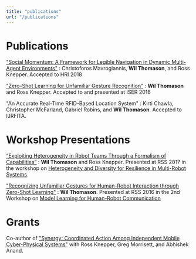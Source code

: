 ```yaml
---
title: "publications"
url: "/publications"
---
```


# Publications

["Social Momentum: A Framework for Legible Navigation in Dynamic Multi-Agent Environments"](http://www.cmavrogiannis.com/docs/mavrogiannis_hri18_preprint.pdf)
: Christoforos Mavrogiannis, **Wil Thomason**, and Ross Knepper.
Accepted to HRI 2018

["Zero-Shot Learning for Unfamiliar Gesture Recognition"](/papers/iser2016_unfamiliargestures.pdf)
: **Wil Thomason** and Ross Knepper.
Accepted to and presented at ISER 2016

"An Accurate Real-Time RFID-Based Location System"
: Kirti Chawla, Christopher McFarland, Gabriel Robins, and **Wil Thomason**.
Accepted to IJRFITA.

# Workshop Presentations

[“Exploiting Heterogeneity in Robot Teams Through a Formalism of Capabilities”](https://www.seas.upenn.edu/~prorok/rss2017/papers/Thomason_RSS-Workshop_ExtAbstract.pdf)
: **Wil Thomason** and Ross Knepper.
Presented at RSS 2017 in the workshop on [Heterogeneity and Diversity for Resilience
in Multi-Robot Systems](https://www.seas.upenn.edu/~prorok/rss2017/).

["Recognizing Unfamiliar Gestures for Human-Robot Interaction through Zero-Shot Learning"](http://www.ece.rochester.edu/projects/rail/mlhrc2016/papers/mlhrc-rss16-thomason.pdf)
: **Wil Thomason**.
Presented at RSS 2016 in the 2nd Workshop on [Model Learning for Human-Robot 
Communication](http://www.ece.rochester.edu/projects/rail/mlhrc2016/)

# Grants

Co-author of ["Synergy: Coordinated Action Among Independent Mobile Cyber-Physical 
Systems"](https://www.nsf.gov/awardsearch/showAward?AWD_ID=1646417&HistoricalAwards=false) with Ross
Knepper, Greg Morrisett, and Abhishek Anand.
